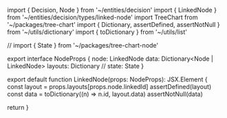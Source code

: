 import { Decision, Node } from '~/entities/decision'
import { LinkedNode } from '~/entities/decision/types/linked-node'
import TreeChart from '~/packages/tree-chart'
import { Dictionary, assertDefined, assertNotNull } from '~/utils/dictionary'
import { toDictionary } from '~/utils/list'

// import { State } from '~/packages/tree-chart-node'

export interface NodeProps {
node: LinkedNode
data: Dictionary<Node | LinkedNode>
layouts: Dictionary<Decision>
// state: State
}

export default function LinkedNode(props: NodeProps): JSX.Element {
const layout = props.layouts[props.node.linkedId]
assertDefined(layout)
const data = toDictionary((n) => n.id, layout.data)
assertNotNull(data)

return <TreeChart data={data} state={props.state} renderNode={NodeFactory} />
}
